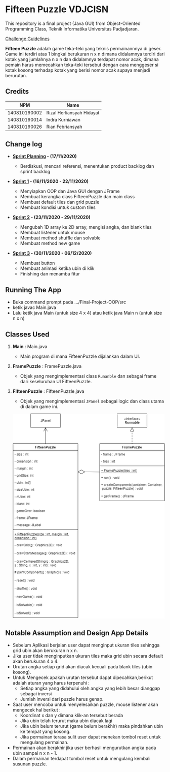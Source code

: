 # Fifteen Puzzle VDJCISN

This repository is a final project (Java GUI) from Object-Oriented Programming Class, Teknik Informatika Universitas Padjadjaran.

[Challenge Guidelines](challenge-guideline.md)

**Fifteen Puzzle** adalah game teka-teki yang teknis permainannnya di geser. Game ini terdiri atas 1 bingkai berukuran n x n dimana didalamnya terdiri dari kotak yang jumlahnya n x n dan didalamnya terdapat nomor acak, dimana pemain harus memecahkan teka-teki tersebut dengan cara menggeser si kotak kosong terhadap kotak yang berisi nomor acak supaya menjadi berurutan.

## Credits

| NPM          | Name                      |
| ------------ | ------------------------- |
| 140810190002 | Rizal Herliansyah Hidayat |
| 140810190014 | Indra Kurniawan           |
| 140810190026 | Rian Febriansyah          |

## Change log

- **[Sprint Planning](changelog/sprint-planning.md) - (17/11/2020)**

  - Berdiskusi, mencari referensi, menentukan product backlog dan sprint backlog

- **[Sprint 1](changelog/sprint-1.md) - (16/11/2020 - 22/11/2020)**

  - Menyiapkan OOP dan Java GUI dengan JFrame
  - Membuat kerangka class FifteenPuzzle dan main class
  - Membuat default tiles dan grid puzzle
  - Membuat kondisi untuk custom tiles

- **[Sprint 2](changelog/sprint-2.md) - (23/11/2020 - 29/11/2020)**

  - Mengubah 1D array ke 2D array, mengisi angka, dan blank tiles
  - Membuat listener untuk mouse
  - Membuat method shuffle dan solvable
  - Membuat method new game

- **[Sprint 3](changelog/sprint-3.md) - (30/11/2020 - 06/12/2020)**
  - Membuat button
  - Membuat animasi ketika ubin di klik
  - Finishing dan menamba fitur

## Running The App

- Buka command prompt pada .../Final-Project-OOP/src
- ketik javac Main.java
- Lalu ketik java Main (untuk size 4 x 4) atau ketik java Main n (untuk size n x n)

## Classes Used

1. **Main** : Main.java

   - Main program di mana FifteenPuzzle dijalankan dalam UI.

2. **FramePuzzle** : FramePuzzle.java

   - Objek yang mengimplementasi class `Runanble` dan sebagai frame dari keseluruhan UI FifteenPuzzle.

3. **FifteenPuzzle** : FifteenPuzzle.java

   - Objek yang mengimplementasi `JPanel` sebagai logic dan class utama di dalam game ini.

   ![UML](/images/UML_15Puzzle.png)

## Notable Assumption and Design App Details

- Sebelum Aplikasi berjalan user dapat menginput ukuran tiles sehingga grid ubin akan berukuran n x n.
- Jika user tidak menginputkan ukuran tiles maka grid ubin secara default akan berukuran 4 x 4.
- Urutan angka setiap grid akan diacak kecuali pada blank tiles (ubin kosong).
- Untuk Mengecek apakah urutan tersebut dapat dipecahkan,berikut adalah aturan yang harus terpenuhi :
  - Setiap angka yang didahului oleh angka yang lebih besar dianggap sebagai inversi
  - Jumlah inversi dari puzzle harus genap.
- Saat user mencoba untuk menyelesaikan puzzle, mouse listener akan mengecek hal berikut :
  - Koordinat x dan y dimana klik-an tersebut berada
  - Jika ubin telah terurut maka ubin diacak lagi
  - Jika ubin belum terurut (game belum berakhir) maka pindahkan ubin ke tempat yang kosong.
  - Jika permainan terasa sulit user dapat menekan tombol reset untuk mengulang permainan.
- Permainan akan berakhir jika user berhasil mengurutkan angka pada ubin sampai n x n - 1.
- Dalam permainan terdapat tombol reset untuk mengulang kembali susunan puzzle.
